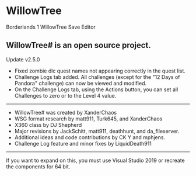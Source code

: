 # WillowTree
Borderlands 1 WillowTree Save Editor

WillowTree# is an open source project.
-------------------------
Update v2.5.0
- Fixed zombie dlc quest names not appearing correctly in the quest list.
- Challenge Logs tab added. All challenges (except for the "12 Days of Pandora" challenge) can now be viewed and modified.
- On the Challenge Logs tab, using the Actions button, you can set all Challenges to zero or to the Level 4 value.

-------------------------
- WillowTree# was created by XanderChaos
- WSG format research by matt911, Turk645, and XanderChaos
- X360 class by DJ Shepherd 
- Major revisions by JackSchitt, matt911, deathhunt, and da_fileserver.
- Additional  ideas and code contributions by CK Y and mphjens.
- Challenge Log feature and minor fixes by LiquidDeath911

-------------------------
If you want to expand on this, you must use Visual Studio 2019 or recreate the components for 64 bit.
